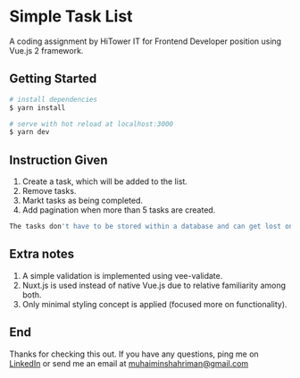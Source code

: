 # Simple Task List
A coding assignment by HiTower IT for Frontend Developer position using Vue.js 2 framework.

## Getting Started

```bash
# install dependencies
$ yarn install

# serve with hot reload at localhost:3000
$ yarn dev

```

## Instruction Given

1. Create a task, which will be added to the list.
2. Remove tasks.
3. Markt tasks as being completed.
4. Add pagination when more than 5 tasks are created.

```bash
The tasks don't have to be stored within a database and can get lost on a page refresh.
```

## Extra notes
1. A simple validation is implemented using vee-validate.
2. Nuxt.js is used instead of native Vue.js due to relative familiarity among both.
3. Only minimal styling concept is applied (focused more on functionality).

## End

Thanks for checking this out. If you have any questions, ping me on [LinkedIn](https://www.linkedin.com/in/muhaiminshahriman/) or send me an email at muhaiminshahriman@gmail.com
